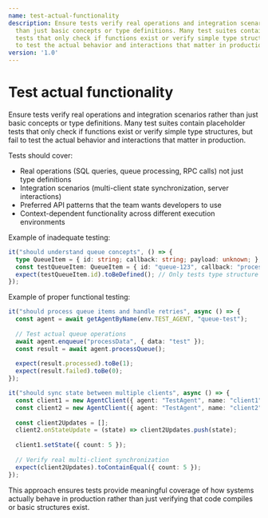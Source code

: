 ```yaml
---
name: test-actual-functionality
description: Ensure tests verify real operations and integration scenarios rather
  than just basic concepts or type definitions. Many test suites contain placeholder
  tests that only check if functions exist or verify simple type structures, but fail
  to test the actual behavior and interactions that matter in production.
version: '1.0'
---
```

# Test actual functionality

Ensure tests verify real operations and integration scenarios rather than just basic concepts or type definitions. Many test suites contain placeholder tests that only check if functions exist or verify simple type structures, but fail to test the actual behavior and interactions that matter in production.

Tests should cover:
- Real operations (SQL queries, queue processing, RPC calls) not just type definitions
- Integration scenarios (multi-client state synchronization, server interactions)
- Preferred API patterns that the team wants developers to use
- Context-dependent functionality across different execution environments

Example of inadequate testing:
```typescript
it("should understand queue concepts", () => {
  type QueueItem = { id: string; callback: string; payload: unknown; };
  const testQueueItem: QueueItem = { id: "queue-123", callback: "processData", payload: { data: "test" } };
  expect(testQueueItem.id).toBeDefined(); // Only tests type structure
});
```

Example of proper functional testing:
```typescript
it("should process queue items and handle retries", async () => {
  const agent = await getAgentByName(env.TEST_AGENT, "queue-test");
  
  // Test actual queue operations
  await agent.enqueue("processData", { data: "test" });
  const result = await agent.processQueue();
  
  expect(result.processed).toBe(1);
  expect(result.failed).toBe(0);
});

it("should sync state between multiple clients", async () => {
  const client1 = new AgentClient({ agent: "TestAgent", name: "client1" });
  const client2 = new AgentClient({ agent: "TestAgent", name: "client2" });
  
  const client2Updates = [];
  client2.onStateUpdate = (state) => client2Updates.push(state);
  
  client1.setState({ count: 5 });
  
  // Verify real multi-client synchronization
  expect(client2Updates).toContainEqual({ count: 5 });
});
```

This approach ensures tests provide meaningful coverage of how systems actually behave in production rather than just verifying that code compiles or basic structures exist.
